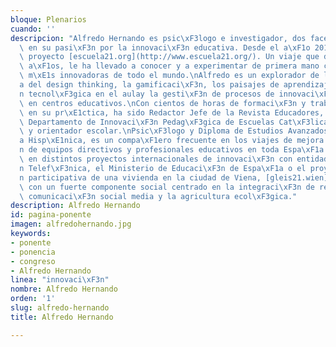 ```yaml
---
bloque: Plenarios
cuando: ''
descripcion: "Alfredo Hernando es psic\xF3logo e investigador, dos facetas que une\
  \ en su pasi\xF3n por la innovaci\xF3n educativa. Desde el a\xF1o 2013 dirige el\
  \ proyecto [escuela21.org](http://www.escuela21.org/). Un viaje que durante dos\
  \ a\xF1os, le ha llevado a conocer y a experimentar de primera mano con las escuelas\
  \ m\xE1s innovadoras de todo el mundo.\nAlfredo es un explorador de la metodolog\xED\
  a del design thinking, la gamificaci\xF3n, los paisajes de aprendizaje, la integraci\xF3\
  n tecnol\xF3gica en el aulay la gesti\xF3n de procesos de innovaci\xF3n y cambio\
  \ en centros educativos.\nCon cientos de horas de formaci\xF3n y trabajo con claustros\
  \ en su pr\xE1ctica, ha sido Redactor Jefe de la Revista Educadores, Asesor del\
  \ Departamento de Innovaci\xF3n Pedag\xF3gica de Escuelas Cat\xF3licas, profesor\
  \ y orientador escolar.\nPsic\xF3logo y Diploma de Estudios Avanzados en Filolog\xED\
  a Hisp\xE1nica, es un compa\xF1ero frecuente en los viajes de mejora y transformaci\xF3\
  n de equipos directivos y profesionales educativos en toda Espa\xF1a.\nEst\xE1 involucrado\
  \ en distintos proyectos internacionales de innovaci\xF3n con entidades como Fundaci\xF3\
  n Telef\xF3nica, el Ministerio de Educaci\xF3n de Espa\xF1a o el proyecto de construcci\xF3\
  n participativa de una vivienda en la ciudad de Viena, [gleis21.wien](https://gleis21.wien/),\
  \ con un fuerte componente social centrado en la integraci\xF3n de refugiados, la\
  \ comunicaci\xF3n social media y la agricultura ecol\xF3gica."
description: Alfredo Hernando
id: pagina-ponente
imagen: alfredohernando.jpg
keywords:
- ponente
- ponencia
- congreso
- Alfredo Hernando
linea: "innovaci\xF3n"
nombre: Alfredo Hernando
orden: '1'
slug: alfredo-hernando
title: Alfredo Hernando

---
```

